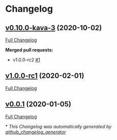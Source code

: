 # Changelog

## [v0.10.0-kava-3](https://github.com/RyanHendricks/docker-kava/tree/v0.10.0-kava-3) (2020-10-02)

[Full Changelog](https://github.com/RyanHendricks/docker-kava/compare/v1.0.0-rc1...v0.10.0-kava-3)

**Merged pull requests:**

- v1.0.0-rc2 [\#1](https://github.com/RyanHendricks/docker-kava/pull/1)

## [v1.0.0-rc1](https://github.com/RyanHendricks/docker-kava/tree/v1.0.0-rc1) (2020-02-01)

[Full Changelog](https://github.com/RyanHendricks/docker-kava/compare/v0.0.1...v1.0.0-rc1)

## [v0.0.1](https://github.com/RyanHendricks/docker-kava/tree/v0.0.1) (2020-01-05)

[Full Changelog](https://github.com/RyanHendricks/docker-kava/compare/473cd72e0314b521f9321b36a6b772aca680647c...v0.0.1)



\* *This Changelog was automatically generated by [github_changelog_generator](https://github.com/github-changelog-generator/github-changelog-generator)*
